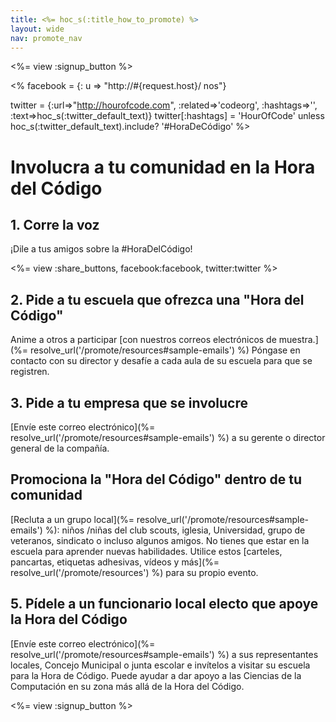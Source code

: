 ```yaml
---
title: <%= hoc_s(:title_how_to_promote) %>
layout: wide
nav: promote_nav
---
```

<%= view :signup_button %>

<% facebook = {: u => "http://#{request.host}/ nos"}

twitter = {:url=>"http://hourofcode.com", :related=>'codeorg', :hashtags=>'', :text=>hoc_s(:twitter_default_text)} twitter[:hashtags] = 'HourOfCode' unless hoc_s(:twitter_default_text).include? '#HoraDeCódigo' %>

# Involucra a tu comunidad en la Hora del Código

## 1. Corre la voz

¡Dile a tus amigos sobre la #HoraDelCódigo!

<%= view :share_buttons, facebook:facebook, twitter:twitter %>

## 2. Pide a tu escuela que ofrezca una "Hora del Código"

Anime a otros a participar [con nuestros correos electrónicos de muestra.](%= resolve_url('/promote/resources#sample-emails') %) Póngase en contacto con su director y desafíe a cada aula de su escuela para que se registren.

## 3. Pide a tu empresa que se involucre

[Envíe este correo electrónico](%= resolve_url('/promote/resources#sample-emails') %) a su gerente o director general de la compañía.

## Promociona la "Hora del Código" dentro de tu comunidad

[Recluta a un grupo local](%= resolve_url('/promote/resources#sample-emails') %): niños /niñas del club scouts, iglesia, Universidad, grupo de veteranos, sindicato o incluso algunos amigos. No tienes que estar en la escuela para aprender nuevas habilidades. Utilice estos [carteles, pancartas, etiquetas adhesivas, vídeos y más](%= resolve_url('/promote/resources') %) para su propio evento.

## 5. Pídele a un funcionario local electo que apoye la Hora del Código

[Envíe este correo electrónico](%= resolve_url('/promote/resources#sample-emails') %) a sus representantes locales, Concejo Municipal o junta escolar e invítelos a visitar su escuela para la Hora de Código. Puede ayudar a dar apoyo a las Ciencias de la Computación en su zona más allá de la Hora del Código.

<%= view :signup_button %>